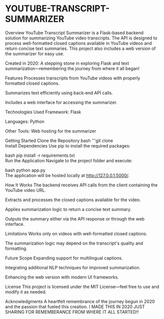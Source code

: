 # YOUTUBE-TRANSCRIPT-SUMMARIZER

Overview
YouTube Transcript Summarizer is a Flask-based backend solution for summarizing YouTube video transcripts. The API is designed to process well-formatted closed captions available in YouTube videos and return concise text summaries. This project also includes a web version of the summarizer for easy use.

Created in 2020: A stepping stone in exploring Flask and text summarization—remembering the journey from where it all began!

Features
Processes transcripts from YouTube videos with properly formatted closed captions.

Summarizes text efficiently using back-end API calls.

Includes a web interface for accessing the summarizer.

Technologies Used
Framework: Flask

Languages: Python

Other Tools: Web hosting for the summarizer

Getting Started
Clone the Repository
bash
'''git clone <repository-link>  
Install Dependencies
Use pip to install the required packages:

bash
pip install -r requirements.txt  
Run the Application
Navigate to the project folder and execute:

bash
python app.py  
The application will be hosted locally at http://127.0.0.1:5000/.

How It Works
The backend receives API calls from the client containing the YouTube video URL.

Extracts and processes the closed captions available for the video.

Applies summarization logic to return a concise text summary.

Outputs the summary either via the API response or through the web interface.

Limitations
Works only on videos with well-formatted closed captions.

The summarization logic may depend on the transcript's quality and formatting.

Future Scope
Expanding support for multilingual captions.

Integrating additional NLP techniques for improved summarization.

Enhancing the web version with modern UI frameworks.

License
This project is licensed under the MIT License—feel free to use and modify it as needed.

Acknowledgments
A heartfelt remembrance of the journey begun in 2020 and the passion that fueled this creation.
I MADE THIS IN 2020 JUST SHARING FOR REMEMBERANCE FROM WHERE IT ALL STARTED!!
